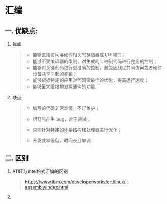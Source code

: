 # 汇编

## 一. 优缺点:

1. 优点

   > - 能够直接访问与硬件相关的存储器或 I/O 端口；
   > - 能够不受编译器的限制，对生成的二进制代码进行完全的控制；
   > - 能够对关键代码进行更准确的控制，避免因线程共同访问或者硬件设备共享引起的死锁；
   > - 能够根据特定的应用对代码做最佳的优化，提高运行速度；
   > - 能够最大限度地发挥硬件的功能.

2. 缺点:

   > - 编写的代码非常难懂，不好维护；
   >
   > - 很容易产生 bug，难于调试；
   > - 只能针对特定的体系结构和处理器进行优化；
   > - 开发效率很低，时间长且单调.

## 二. 区别

1. AT&T与intel格式汇编的区别

   > https://www.ibm.com/developerworks/cn/linux/l-assembly/index.html

2. 